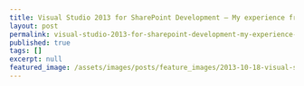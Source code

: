 ```yaml
---
title: Visual Studio 2013 for SharePoint Development — My experience from the Preview Phase
layout: post
permalink: visual-studio-2013-for-sharepoint-development-my-experience-from-the-preview-phase
published: true
tags: []
excerpt: null
featured_image: /assets/images/posts/feature_images/2013-10-18-visual-studio-2013-for-sharepoint-development-my-experience-from-the-preview-phase.jpg
---
```

